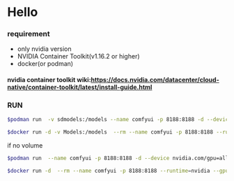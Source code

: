 # Hello

### requirement
* only nvidia version
* NVIDIA Container Toolkit(v1.16.2 or higher)
* docker(or podman) 


#### nvidia container toolkit wiki:https://docs.nvidia.com/datacenter/cloud-native/container-toolkit/latest/install-guide.html

### RUN


```sh
$podman run  -v sdmodels:/models --name comfyui -p 8188:8188 -d --device nvidia.com/gpu=all --rm --security-opt=label=disable comfyui:latest
```

```sh
$docker run -d -v Models:/models  --rm --name comfyui -p 8188:8188 --runtime=nvidia --gpus all comfyui:latest
```


if no volume
```sh
$podman run  --name comfyui -p 8188:8188 -d --device nvidia.com/gpu=all --rm --security-opt=label=disable comfyui:latest 
```

```sh
$docker run -d  --rm --name comfyui -p 8188:8188 --runtime=nvidia --gpus all comfyui:latest
```
